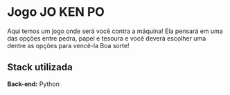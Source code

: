 
# Jogo JO KEN PO

Aqui temos um jogo onde será você contra a máquina! Ela pensará em uma das opções entre pedra, papel e tesoura e você deverá escolher uma dentre as opções para vencê-la
Boa sorte!


## Stack utilizada 

**Back-end:** Python

